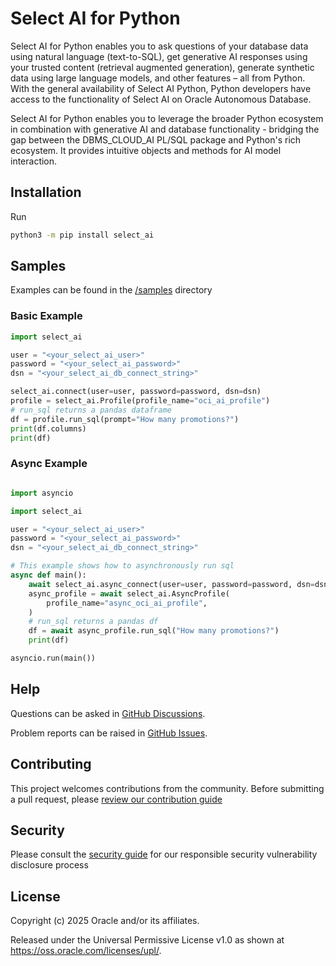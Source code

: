 # Select AI for Python


Select AI for Python enables you to ask questions of your database data using natural language (text-to-SQL), get generative AI responses using your trusted content (retrieval augmented generation), generate synthetic data using large language models, and other features – all from Python. With the general availability of Select AI Python, Python developers have access to the functionality of Select AI on Oracle Autonomous Database.

Select AI for Python enables you to leverage the broader Python ecosystem in combination with generative AI and database functionality - bridging the gap between the DBMS_CLOUD_AI PL/SQL package and Python's rich ecosystem. It provides intuitive objects and methods for AI model interaction.


## Installation

Run
```bash
python3 -m pip install select_ai
```

## Samples

Examples can be found in the [/samples][samples] directory

### Basic Example

```python
import select_ai

user = "<your_select_ai_user>"
password = "<your_select_ai_password>"
dsn = "<your_select_ai_db_connect_string>"

select_ai.connect(user=user, password=password, dsn=dsn)
profile = select_ai.Profile(profile_name="oci_ai_profile")
# run_sql returns a pandas dataframe
df = profile.run_sql(prompt="How many promotions?")
print(df.columns)
print(df)
```

### Async Example

```python

import asyncio

import select_ai

user = "<your_select_ai_user>"
password = "<your_select_ai_password>"
dsn = "<your_select_ai_db_connect_string>"

# This example shows how to asynchronously run sql
async def main():
    await select_ai.async_connect(user=user, password=password, dsn=dsn)
    async_profile = await select_ai.AsyncProfile(
        profile_name="async_oci_ai_profile",
    )
    # run_sql returns a pandas df
    df = await async_profile.run_sql("How many promotions?")
    print(df)

asyncio.run(main())

```
## Help

Questions can be asked in [GitHub Discussions][ghdiscussions].

Problem reports can be raised in [GitHub Issues][ghissues].

## Contributing

This project welcomes contributions from the community. Before submitting a pull request, please [review our contribution guide][contributing]

## Security

Please consult the [security guide][security] for our responsible security vulnerability disclosure process

## License

Copyright (c) 2025 Oracle and/or its affiliates.

Released under the Universal Permissive License v1.0 as shown at
<https://oss.oracle.com/licenses/upl/>.

[contributing]: https://github.com/oracle/python-select-ai/blob/main/CONTRIBUTING.md
[ghdiscussions]: https://github.com/oracle/python-select-ai/discussions
[ghissues]: https://github.com/oracle/python-select-ai/issues
[samples]: https://github.com/oracle/python-select-ai/tree/main/samples
[security]: https://github.com/oracle/python-select-ai/blob/main/SECURITY.md
